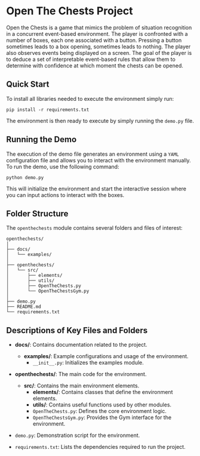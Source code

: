 # Open The Chests Project

Open the Chests is a game that mimics the problem of situation recognition in a concurrent event-based environment.
The player is confronted with a number of boxes, each one associated with a button. Pressing a button sometimes leads 
to a box opening, sometimes leads to nothing. The player also observes events being displayed on a screen.
The goal of the player is to deduce a set of interpretable event-based rules that allow them to determine with confidence 
at which moment the chests can be opened.

## Quick Start

To install all libraries needed to execute the environment simply run:
```shell
pip install -r requirements.txt
```
The environment is then ready to execute by simply running the `demo.py` file.

## Running the Demo
The execution of the demo file generates an environment using a `YAML` configuration
file and allows you to interact with the environment manually.
To run the demo, use the following command:
```shell
python demo.py
```
This will initialize the environment and start the interactive session where you can input actions to interact with the boxes.



## Folder Structure
The `openthechests` module contains several folders and files of interest:
```plaintext
openthechests/
│
├── docs/
│   └── examples/
│
├── openthechests/
│   └── src/
│       ├── elements/
│       ├── utils/
│       ├── OpenTheChests.py
│       └── OpenTheChestsGym.py
│
├── demo.py
├── README.md
└── requirements.txt

```

## Descriptions of Key Files and Folders

- **docs/**: Contains documentation related to the project.
  - **examples/**: Example configurations and usage of the environment.
    - `__init__.py`: Initializes the examples module.

- **openthechests/**: The main code for the environment.
  - **src/**: Contains the main environment elements.
    - **elements/**: Contains classes that define the environment elements.
    - **utils/**: Contains useful functions used by other modules.
    - `OpenTheChests.py`: Defines the core environment logic.
    - `OpenTheChestsGym.py`: Provides the Gym interface for the environment.

- `demo.py`: Demonstration script for the environment.

- `requirements.txt`: Lists the dependencies required to run the project.




